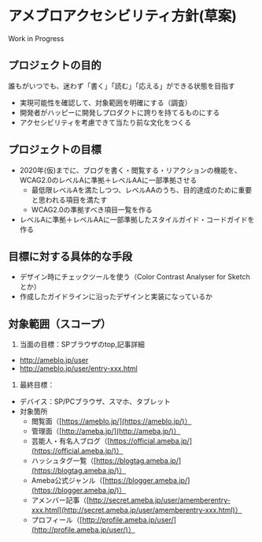 # アメブロアクセシビリティ方針(草案)

Work in Progress


## プロジェクトの目的
誰もがいつでも、迷わず「書く」「読む」「応える」ができる状態を目指す
- 実現可能性を確認して、対象範囲を明確にする（調査）
- 開発者がハッピーに開発しプロダクトに誇りを持てるものにする
- アクセシビリティを考慮できて当たり前な文化をつくる
 
## プロジェクトの目標
- 2020年(仮)までに、ブログを書く・閲覧する・リアクションの機能を、WCAG2.0のレベルAに準拠＋レベルAAに一部準拠させる
  - 最低限レベルAを満たしつつ、レベルAAのうち、目的達成のために重要と思われる項目を満たす
  - WCAG2.0の準拠すべき項目一覧を作る
- レベルAに準拠＋レベルAAに一部準拠したスタイルガイド・コードガイドを作る
 
## 目標に対する具体的な手段
- デザイン時にチェックツールを使う（Color Contrast Analyser for Sketch とか）
- 作成したガイドラインに沿ったデザインと実装になっているか
 
## 対象範囲（スコープ）
1. 当面の目標：SPブラウザのtop,記事詳細
  - http://ameblo.jp/user
  - http://ameblo.jp/user/entry-xxx.html
1. 最終目標：
  - デバイス：SP/PCブラウザ、スマホ、タブレット
  - 対象箇所
    - 閲覧面（[https://ameblo.jp/](https://ameblo.jp/)）
    - 管理面（[http://ameba.jp/](http://ameba.jp/)）
    - 芸能人・有名人ブログ（[https://official.ameba.jp/](https://official.ameba.jp/)）
    - ハッシュタグ一覧（[https://blogtag.ameba.jp/](https://blogtag.ameba.jp/)）
    - Ameba公式ジャンル（[https://blogger.ameba.jp/](https://blogger.ameba.jp/)）
    - アメンバー記事（[http://secret.ameba.jp/user/amemberentry-xxx.html](http://secret.ameba.jp/user/amemberentry-xxx.html)）
    - プロフィール（[http://profile.ameba.jp/user/](http://profile.ameba.jp/user/)）
